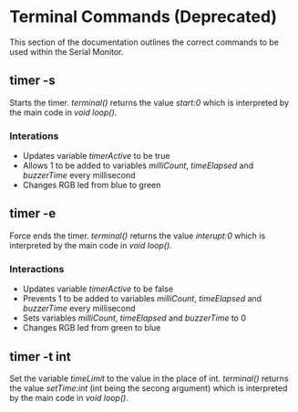 # Terminal Commands (Deprecated)
This section of the documentation outlines the correct commands to be used within the Serial Monitor.

## timer -s
Starts the timer.
*terminal()* returns the value *start:0* which is interpreted by the main code in *void loop()*.
### Interations
- Updates variable *timerActive* to be true
- Allows 1 to be added to variables *milliCount*, *timeElapsed* and *buzzerTime* every millisecond
- Changes RGB led from blue to green

## timer -e
Force ends the timer.
*terminal()* returns the value *interupt:0* which is interpreted by the main code in *void loop()*.
### Interactions
- Updates variable *timerActive* to be false
- Prevents 1 to be added to variables *milliCount*, *timeElapsed* and *buzzerTime* every millisecond
- Sets variables *milliCount*, *timeElapsed* and *buzzerTime* to 0
- Changes RGB led from green to blue

## timer -t int
Set the variable *timeLimit* to the value in the place of int.
*terminal()* returns the value *setTime:int* (int being the secong argument) which is interpreted by the main code in *void loop()*.